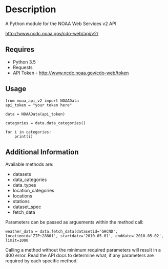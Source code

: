 # Description
A Python module for the NOAA Web Services v2 API

http://www.ncdc.noaa.gov/cdo-web/api/v2/

## Requires
* Python 3.5
* Requests
* API Token - http://www.ncdc.noaa.gov/cdo-web/token

## Usage
```
from noaa_api_v2 import NOAAData
api_token = "your token here"

data = NOAAData(api_token)

categories = data.data_categories()

for i in categories:
    print(i)
```
## Additional Information
Available methods are:
* datasets
* data_categories
* data_types
* location_categories
* locations
* stations
* dataset_spec
* fetch_data

Parameters can be passed as arguements within the method call:
```
weather_data = data.fetch_data(datasetid='GHCND', locationid='ZIP:28801', startdate='2010-05-01', enddate='2010-05-02', limit=1000
```
Calling a method without the minimum required parameters will result in a 400 error. Read the API docs to determine what, if any parameters are required by each specific method.
